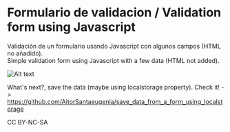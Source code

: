 # Formulario de validacion / Validation form using Javascript

Validación de un formulario usando Javascript con algunos campos (HTML no añadido).<br>
Simple validation form using Javascript with a few data (HTML not added).

![Alt text](https://cloud.githubusercontent.com/assets/14861253/18612303/c64fae2a-7d56-11e6-92b8-319dbc17b180.png)

What's next?, save the data (maybe using localstorage property). Check it! -><br>
https://github.com/AitorSantaeugenia/save_data_from_a_form_using_localstorage

CC BY-NC-SA
